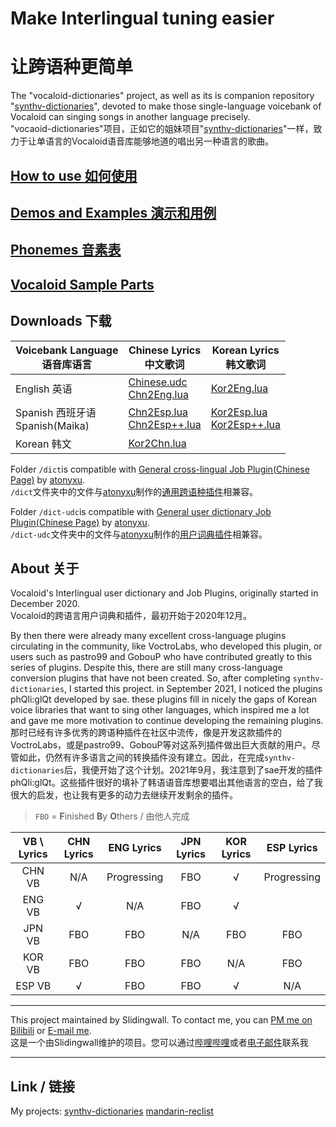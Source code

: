 # Make Interlingual tuning easier

# 让跨语种更简单

The "vocaloid-dictionaries" project, as well as its is companion repository "[synthv-dictionaries](/synthv-dictionaries/)", devoted to make those single-language voicebank of Vocaloid can singing songs in another language precisely.  
"vocaoid-dictionaries"项目，正如它的姐妹项目"[synthv-dictionaries](/synthv-dictionaries/)"一样，致力于让单语言的Vocaloid语音库能够地道的唱出另一种语言的歌曲。

## [How to use 如何使用](/vocaloid-dictionaries/manual)

## [Demos and Examples 演示和用例](/vocaloid-dictionaries/demo)

## [Phonemes 音素表](/vocaloid-dictionaries/Phoneme)

## [Vocaloid Sample Parts](/vocaloid-dictionaries/Vocaloid-Sample-Parts)

## Downloads 下载

| Voicebank Language<br />语音库语言 | Chinese Lyrics<br />中文歌词 | Korean Lyrics<br />韩文歌词 |
| ---- | ---- | ---- |
| English 英语 | [Chinese.udc](https://github.com/Slidingwall/vocaloid-dictionaries/blob/main/Chinese.udc)<br />[Chn2Eng.lua](https://github.com/Slidingwall/vocaloid-dictionaries/blob/main/Chn2Eng.lua) |[Kor2Eng.lua](https://github.com/Slidingwall/vocaloid-dictionaries/blob/main/Kor2Eng.lua)|
| Spanish 西班牙语<br />Spanish(Maika) | [Chn2Esp.lua](https://github.com/Slidingwall/vocaloid-dictionaries/blob/main/Chn2Esp.lua)<br />[Chn2Esp++.lua](https://github.com/Slidingwall/vocaloid-dictionaries/blob/main/Chn2Esp%2B%2B.lua)| [Kor2Esp.lua](https://github.com/Slidingwall/vocaloid-dictionaries/blob/main/Kor2Esp.lua)<br />[Kor2Esp++.lua](https://github.com/Slidingwall/vocaloid-dictionaries/blob/main/Kor2Esp%2B%2B.lua) |
|Korean 韩文| [Kor2Chn.lua](https://github.com/Slidingwall/vocaloid-dictionaries/blob/main/Kor2Chn.lua)| |

Folder `/dict`is compatible with [General cross-lingual Job Plugin(Chinese Page)](https://www.bilibili.com/read/cv7732403/) by [atonyxu](https://github.com/atonyxu).  
`/dict`文件夹中的文件与[atonyxu](https://github.com/atonyxu)制作的[通用跨语种插件](https://www.bilibili.com/read/cv7732403/)相兼容。  

Folder `/dict-udc`is compatible with [General user dictionary Job Plugin(Chinese Page)](https://www.bilibili.com/read/cv7736635/) by [atonyxu](https://github.com/atonyxu).  
`/dict-udc`文件夹中的文件与[atonyxu](https://github.com/atonyxu)制作的[用户词典插件](https://www.bilibili.com/read/cv7732403/)相兼容。  

## About  关于

Vocaloid's Interlingual user dictionary and Job Plugins, originally started in December 2020.  
Vocaloid的跨语言用户词典和插件，最初开始于2020年12月。

By then there were already many excellent cross-language plugins circulating in the community, like VoctroLabs, who developed this plugin, or users such as pastro99 and GobouP who have contributed greatly to this series of plugins. Despite this, there are still many cross-language conversion plugins that have not been created. So, after completing `synthv-dictionaries`, I started this project. in September 2021, I noticed the plugins phQli:glQt developed by sae. these plugins fill in nicely the gaps of Korean voice libraries that want to sing other languages, which inspired me a lot and gave me more motivation to continue developing the remaining plugins.  
那时已经有许多优秀的跨语种插件在社区中流传，像是开发这款插件的VoctroLabs，或是pastro99、GobouP等对这系列插件做出巨大贡献的用户。尽管如此，仍然有许多语言之间的转换插件没有建立。因此，在完成`synthv-dictionaries`后，我便开始了这个计划。2021年9月，我注意到了sae开发的插件phQli:glQt。这些插件很好的填补了韩语语音库想要唱出其他语言的空白，给了我很大的启发，也让我有更多的动力去继续开发剩余的插件。

> `FBO` = **F**inished **B**y **O**thers / 由他人完成  

|VB \ Lyrics |CHN Lyrics|ENG Lyrics|JPN Lyrics|KOR Lyrics|ESP Lyrics|
|:----:|:----:|:----:|:----:|:----:|:----:|
|CHN VB|N/A|Progressing|FBO|√|Progressing|
|ENG VB|√|N/A|FBO|√||
|JPN VB|FBO|FBO|N/A|FBO|FBO|
|KOR VB|FBO|FBO|FBO|N/A|FBO|
|ESP VB|√|FBO|FBO|√|N/A|

---
This project maintained by Slidingwall. To contact me, you can [PM me on Bilibili](https://space.bilibili.com/141232009) or [E-mail me](mailto:slidingwall@outlook.com).  
这是一个由Slidingwall维护的项目。您可以通过[哔哩哔哩](https://space.bilibili.com/141232009)或者[电子邮件](mailto:slidingwall@outlook.com)联系我

---

## Link / 链接

My projects:    [synthv-dictionaries](/synthv-dictionaries/)    [mandarin-reclist](/mandarin-reclist/)
